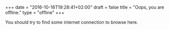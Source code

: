 +++
date = "2016-10-16T19:28:41+02:00"
draft = false
title = "Oops, you are offline."
type = "offline"
+++

You should try to find some internet connection to browse here.
